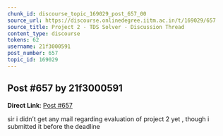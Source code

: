 ```yaml
---
chunk_id: discourse_topic_169029_post_657_00
source_url: https://discourse.onlinedegree.iitm.ac.in/t/169029/657
source_title: Project 2 - TDS Solver - Discussion Thread
content_type: discourse
tokens: 62
username: 21f3000591
post_number: 657
topic_id: 169029
---
```


## Post #657 by 21f3000591

**Direct Link**: [Post #657](https://discourse.onlinedegree.iitm.ac.in/t/169029/657)

sir i didn’t get any mail regarding evaluation of project 2 yet , though i submitted it before the deadline
